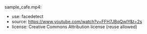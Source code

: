 sample_cafe.mp4:
 - use: facedetect
 - source: https://www.youtube.com/watch?v=FFH7JBqQwIY&t=2s
 - license: Creative Commons Attribution license (reuse allowed)
